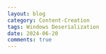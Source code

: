 ```yaml
---
layout: blog
category: Content-Creation
tags: Windows Deserialization
date: 2024-06-20
comments: true
---
```


